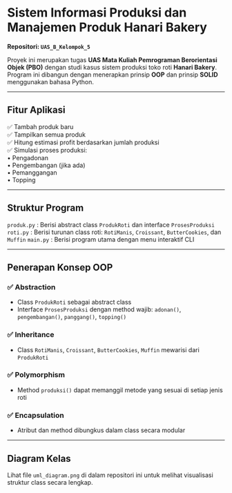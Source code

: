 # Sistem Informasi Produksi dan Manajemen Produk Hanari Bakery
**Repositori: `UAS_B_Kelompok_5`**

Proyek ini merupakan tugas **UAS Mata Kuliah Pemrograman Berorientasi Objek (PBO)** dengan studi kasus sistem produksi toko roti **Hanari Bakery**. Program ini dibangun dengan menerapkan prinsip **OOP** dan prinsip **SOLID** menggunakan bahasa Python.

---

## Fitur Aplikasi

✅ Tambah produk baru  
✅ Tampilkan semua produk  
✅ Hitung estimasi profit berdasarkan jumlah produksi  
✅ Simulasi proses produksi:  
    • Pengadonan  
    • Pengembangan (jika ada)  
    • Pemanggangan  
    • Topping  

---

## Struktur Program

`produk.py`  : Berisi abstract class `ProdukRoti` dan interface `ProsesProduksi`
`roti.py`    : Berisi turunan class roti: `RotiManis`, `Croissant`, `ButterCookies`, dan `Muffin`
`main.py`    : Berisi program utama dengan menu interaktif CLI

---

## Penerapan Konsep OOP

### ✅ Abstraction
- Class `ProdukRoti` sebagai abstract class  
- Interface `ProsesProduksi` dengan method wajib: `adonan()`, `pengembangan()`, `panggang()`, `topping()`

### ✅ Inheritance
- Class `RotiManis`, `Croissant`, `ButterCookies`, `Muffin` mewarisi dari `ProdukRoti`

### ✅ Polymorphism
- Method `produksi()` dapat memanggil metode yang sesuai di setiap jenis roti

### ✅ Encapsulation
- Atribut dan method dibungkus dalam class secara modular

---

## Diagram Kelas

Lihat file `uml_diagram.png` di dalam repositori ini untuk melihat visualisasi struktur class secara lengkap.
